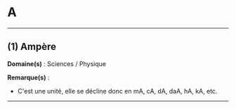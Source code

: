 # A

--------------------

## (1) Ampère

**Domaine(s)** : Sciences / Physique

**Remarque(s)** :

+ C'est une unité, elle se décline donc en mA, cA, dA, daA, hA, kA, etc.

--------------------